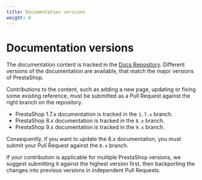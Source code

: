```yaml
---
title: Documentation versions
weight: 8
---
```


# Documentation versions

The documentation content is tracked in the [Docs Repository](https://github.com/PrestaShop/docs). Different versions of the documentation are available, that match the major versions of PrestaShop.

Contributions to the content, such as adding a new page, updating or fixing some existing reference, must be submitted as a Pull Request against the right branch on the repository.

- PrestaShop 1.7.x documentation is tracked in the `1.7.x` branch.
- PrestaShop 8.x documentation is tracked in the `8.x` branch.
- PrestaShop 9.x documentation is tracked in the `9.x` branch.

Consequently, if you want to update the 8.x documentation, you must submit your Pull Request against the `8.x` branch.

If your contribution is applicable for multiple PrestaShop versions, we suggest submitting it against the highest version first, then backporting the changes into previous versions in independent Pull Requests.
